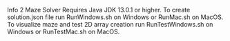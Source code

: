 Info 2 Maze Solver
Requires Java JDK 13.0.1 or higher.
To create solution.json file run RunWindows.sh on Windows or RunMac.sh on MacOS.
To visualize maze and test 2D array creation run RunTestWindows.sh on Windows or RunTestMac.sh on MacOS.
